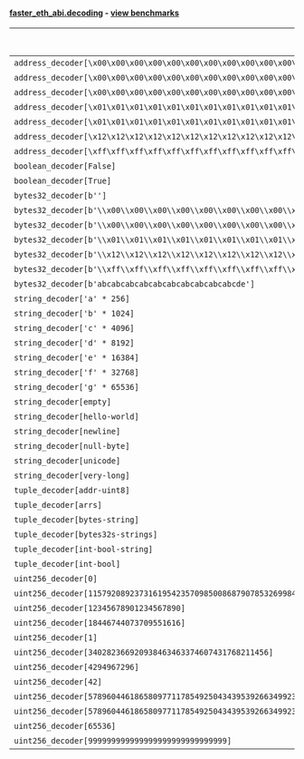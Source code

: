 #### [faster_eth_abi.decoding](https://github.com/BobTheBuidler/faster-eth-abi/blob/master/faster_eth_abi/decoding.py) - [view benchmarks](https://github.com/BobTheBuidler/faster-eth-abi/blob/master/benchmarks/test_decoding_benchmarks.py)

| Function | Reference Mean | Faster Mean | % Change | Speedup (%) | x Faster | Faster |
|----------|---------------|-------------|----------|-------------|----------|--------|
| `address_decoder[\x00\x00\x00\x00\x00\x00\x00\x00\x00\x00\x00\x00\x00\x00\x00\x00\x00\x00\x00\x00]` | 0.001636590809771223 | 0.0003737143333380867 | 77.17% | 337.93% | 4.38x | ✅ |
| `address_decoder[\x00\x00\x00\x00\x00\x00\x00\x00\x00\x00\x00\x00\x00\x00\x00\x00\x00\x00\x00\x01]` | 0.0016407798136504263 | 0.0003726402048737956 | 77.29% | 340.31% | 4.40x | ✅ |
| `address_decoder[\x00\x00\x00\x00\x00\x00\x00\x00\x00\x00\x00\x00\x00\x00\x00\x00\x00\x00\x00\x02]` | 0.001622985493196477 | 0.0003740164524004432 | 76.96% | 333.93% | 4.34x | ✅ |
| `address_decoder[\x01\x01\x01\x01\x01\x01\x01\x01\x01\x01\x01\x01\x01\x01\x01\x01\x01\x01\x01\x00]` | 0.0016226167216477094 | 0.00037260432868330183 | 77.04% | 335.48% | 4.35x | ✅ |
| `address_decoder[\x01\x01\x01\x01\x01\x01\x01\x01\x01\x01\x01\x01\x01\x01\x01\x01\x01\x01\x01\x01]` | 0.0016392830210210116 | 0.00037055297743891834 | 77.40% | 342.39% | 4.42x | ✅ |
| `address_decoder[\x12\x12\x12\x12\x12\x12\x12\x12\x12\x12\x12\x12\x12\x12\x12\x12\x12\x12\x12\x12]` | 0.0016240419453911257 | 0.00037461528204820236 | 76.93% | 333.52% | 4.34x | ✅ |
| `address_decoder[\xff\xff\xff\xff\xff\xff\xff\xff\xff\xff\xff\xff\xff\xff\xff\xff\xff\xff\xff\xff]` | 0.0016658231055476978 | 0.00037733618155207235 | 77.35% | 341.47% | 4.41x | ✅ |
| `boolean_decoder[False]` | 0.0008692499550142736 | 0.00022537669633075858 | 74.07% | 285.69% | 3.86x | ✅ |
| `boolean_decoder[True]` | 0.0008729862413808401 | 0.00022794137500204944 | 73.89% | 282.99% | 3.83x | ✅ |
| `bytes32_decoder[b'']` | 0.0008575129104677514 | 0.0002299850802866825 | 73.18% | 272.86% | 3.73x | ✅ |
| `bytes32_decoder[b'\\x00\\x00\\x00\\x00\\x00\\x00\\x00\\x00\\x00\\x00\\x00\\x00\\x00\\x00\\x00\\x00']` | 0.000860996805149107 | 0.00022999960692006026 | 73.29% | 274.35% | 3.74x | ✅ |
| `bytes32_decoder[b'\\x00\\x00\\x00\\x00\\x00\\x00\\x00\\x00\\x00\\x00\\x00\\x00\\x00\\x00\\x00\\x00\\x00\\x00\\x00\\x00\\x00\\x00\\x00\\x00\\x00\\x00\\x00\\x00\\x00\\x00\\x00\\x00']` | 0.0008640627696666136 | 0.00023398357409561607 | 72.92% | 269.28% | 3.69x | ✅ |
| `bytes32_decoder[b'\\x01\\x01\\x01\\x01\\x01\\x01\\x01\\x01\\x01\\x01\\x01\\x01\\x01\\x01\\x01\\x01\\x01\\x01\\x01\\x01\\x01\\x01\\x01\\x01\\x01\\x01\\x01\\x01\\x01\\x01\\x01\\x01']` | 0.0008603791418053021 | 0.00023076425424937118 | 73.18% | 272.84% | 3.73x | ✅ |
| `bytes32_decoder[b'\\x12\\x12\\x12\\x12\\x12\\x12\\x12\\x12\\x12\\x12\\x12\\x12\\x12\\x12\\x12\\x12\\x12\\x12\\x12\\x12\\x12\\x12\\x12\\x12\\x12\\x12\\x12\\x12\\x12\\x12\\x12\\x12']` | 0.0008630275560639856 | 0.00023021860325744185 | 73.32% | 274.87% | 3.75x | ✅ |
| `bytes32_decoder[b'\\xff\\xff\\xff\\xff\\xff\\xff\\xff\\xff\\xff\\xff\\xff\\xff\\xff\\xff\\xff\\xff\\xff\\xff\\xff\\xff\\xff\\xff\\xff\\xff\\xff\\xff\\xff\\xff\\xff\\xff\\xff\\xff']` | 0.0008742457630084242 | 0.00022997447905708903 | 73.69% | 280.15% | 3.80x | ✅ |
| `bytes32_decoder[b'abcabcabcabcabcabcabcabcabcabcde']` | 0.0008606271994463053 | 0.00022843666077775857 | 73.46% | 276.75% | 3.77x | ✅ |
| `string_decoder['a' * 256]` | 0.0013538520158955848 | 0.0006050566431360124 | 55.31% | 123.76% | 2.24x | ✅ |
| `string_decoder['b' * 1024]` | 0.0013956114196419986 | 0.0006442636467335356 | 53.84% | 116.62% | 2.17x | ✅ |
| `string_decoder['c' * 4096]` | 0.0014400671196375713 | 0.0006862231148515829 | 52.35% | 109.85% | 2.10x | ✅ |
| `string_decoder['d' * 8192]` | 0.0015175045430867878 | 0.0007520624892602134 | 50.44% | 101.78% | 2.02x | ✅ |
| `string_decoder['e' * 16384]` | 0.0016385350717987158 | 0.0008808814726773416 | 46.24% | 86.01% | 1.86x | ✅ |
| `string_decoder['f' * 32768]` | 0.0018931395471325186 | 0.001134266079234425 | 40.09% | 66.90% | 1.67x | ✅ |
| `string_decoder['g' * 65536]` | 0.0024411885896760714 | 0.0016081950035547194 | 34.12% | 51.80% | 1.52x | ✅ |
| `string_decoder[empty]` | 0.0013435457715152927 | 0.0005938093253666709 | 55.80% | 126.26% | 2.26x | ✅ |
| `string_decoder[hello-world]` | 0.001356718675792016 | 0.0006070926754983639 | 55.25% | 123.48% | 2.23x | ✅ |
| `string_decoder[newline]` | 0.0013631518302184128 | 0.0006059759931112221 | 55.55% | 124.95% | 2.25x | ✅ |
| `string_decoder[null-byte]` | 0.001340309095519766 | 0.0006011778991553425 | 55.15% | 122.95% | 2.23x | ✅ |
| `string_decoder[unicode]` | 0.0013728326114406278 | 0.0006249963062413566 | 54.47% | 119.65% | 2.20x | ✅ |
| `string_decoder[very-long]` | 0.002968572515820004 | 0.0021090777816776744 | 28.95% | 40.75% | 1.41x | ✅ |
| `tuple_decoder[addr-uint8]` | 0.002091382970651462 | 0.000477809639010497 | 77.15% | 337.70% | 4.38x | ✅ |
| `tuple_decoder[arrs]` | 0.0025410895710451316 | 0.0006434429186797704 | 74.68% | 294.92% | 3.95x | ✅ |
| `tuple_decoder[bytes-string]` | 0.0017455960150631596 | 0.0006994489452995613 | 59.93% | 149.57% | 2.50x | ✅ |
| `tuple_decoder[bytes32s-strings]` | 0.0035282750444425633 | 0.0014509944123887555 | 58.88% | 143.16% | 2.43x | ✅ |
| `tuple_decoder[int-bool-string]` | 0.002342010012851526 | 0.0008178300725200302 | 65.08% | 186.37% | 2.86x | ✅ |
| `tuple_decoder[int-bool]` | 0.0012536634024850946 | 0.0003276366219887142 | 73.87% | 282.64% | 3.83x | ✅ |
| `uint256_decoder[0]` | 0.0009041910931126091 | 0.00024413388479339881 | 73.00% | 270.37% | 3.70x | ✅ |
| `uint256_decoder[115792089237316195423570985008687907853269984665640564039457584007913129639935]` | 0.0009095277436629216 | 0.0002480258179718825 | 72.73% | 266.71% | 3.67x | ✅ |
| `uint256_decoder[12345678901234567890]` | 0.0009172976491898467 | 0.00024742320424154824 | 73.03% | 270.74% | 3.71x | ✅ |
| `uint256_decoder[18446744073709551616]` | 0.0009118486630832479 | 0.0002461347805622508 | 73.01% | 270.47% | 3.70x | ✅ |
| `uint256_decoder[1]` | 0.0009042767729449009 | 0.0002444088414219896 | 72.97% | 269.99% | 3.70x | ✅ |
| `uint256_decoder[340282366920938463463374607431768211456]` | 0.0009202671805670096 | 0.0002500008085218377 | 72.83% | 268.11% | 3.68x | ✅ |
| `uint256_decoder[4294967296]` | 0.0009108758484254386 | 0.00024974568267524256 | 72.58% | 264.72% | 3.65x | ✅ |
| `uint256_decoder[42]` | 0.000906731172652772 | 0.0002450025034957468 | 72.98% | 270.09% | 3.70x | ✅ |
| `uint256_decoder[57896044618658097711785492504343953926634992332820282019728792003956564819967]` | 0.0009108380167158059 | 0.0002479657463912114 | 72.78% | 267.32% | 3.67x | ✅ |
| `uint256_decoder[57896044618658097711785492504343953926634992332820282019728792003956564819968]` | 0.0009117372070663676 | 0.00025319898963778 | 72.23% | 260.09% | 3.60x | ✅ |
| `uint256_decoder[65536]` | 0.0009118580586542252 | 0.0002461092267017687 | 73.01% | 270.51% | 3.71x | ✅ |
| `uint256_decoder[999999999999999999999999999999]` | 0.0009094332953669142 | 0.00024991680243695373 | 72.52% | 263.89% | 3.64x | ✅ |
